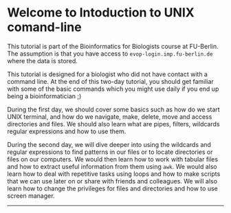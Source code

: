 # Welcome to Intoduction to UNIX comand-line

This tutorial is part of the Bioinformatics for Biologists course at FU-Berlin. The assumption is that you have access to `evop-login.imp.fu-berlin.de` where the data is stored. 

This tutorial is designed for a biologist who did not have contact with a command line. At the end of this two-day tutorial, you should get familiar with some of the basic commands which you might use daily if you end up being a bioinformatician ;)  

During the first day, we should cover some basics such as how do we start UNIX terminal, and how do we navigate, make, delete, move and access directories and files. We should also learn what are pipes, filters, wildcards regular expressions and how to use them.

During the second day, we will dive deeper into using the wildcards and regular expressions to find patterns in our files or to locate directories or files on our computers. We would then learn how to work with tabular files and how to extract useful information from them using `awk`. We would also learn how to deal with repetitive tasks using loops and how to make scripts that we can use later on or share with friends and colleagues. We will also learn how to change the privileges for files and directories and how to use screen manager.

----
